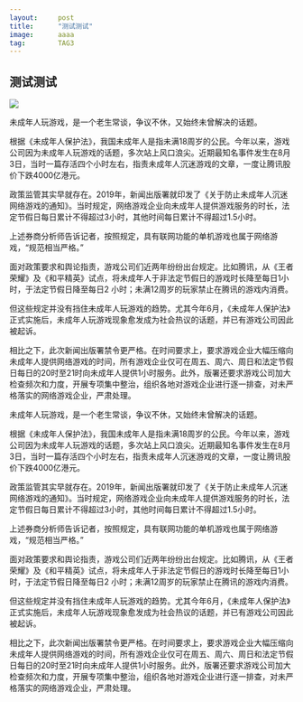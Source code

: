 ```yaml
---
layout:     post
title:      "测试测试"
image:      aaaa
tag:        TAG3
---
```


## 测试测试

![]({{site.url}}/{{site.post_images}}/2016-03-03-c-a.jpg)

未成年人玩游戏，是一个老生常谈，争议不休，又始终未曾解决的话题。

根据《未成年人保护法》，我国未成年人是指未满18周岁的公民。今年以来，游戏公司因为未成年人玩游戏的话题，多次站上风口浪尖。近期最知名事件发生在8月3日，当时一篇存活四个小时左右，指责未成年人沉迷游戏的文章，一度让腾讯股价下跌4000亿港元。

政策监管其实早就存在。2019年，新闻出版署就印发了《关于防止未成年人沉迷网络游戏的通知》。当时规定，网络游戏企业向未成年人提供游戏服务的时长，法定节假日每日累计不得超过3小时，其他时间每日累计不得超过1.5小时。

上述券商分析师告诉记者，按照规定，具有联网功能的单机游戏也属于网络游戏，“规范相当严格。”

面对政策要求和舆论指责，游戏公司们近两年纷纷出台规定。比如腾讯，从《王者荣耀》及《和平精英》试点，将未成年人于非法定节假日的游戏时长降至每日1小时，于法定节假日降至每日2 小时；未满12周岁的玩家禁止在腾讯的游戏内消费。

但这些规定并没有挡住未成年人玩游戏的趋势。尤其今年6月，《未成年人保护法》正式实施后，未成年人玩游戏现象愈发成为社会热议的话题，并已有游戏公司因此被起诉。

相比之下，此次新闻出版署禁令更严格。在时间要求上，要求游戏企业大幅压缩向未成年人提供网络游戏的时间，所有游戏企业仅可在周五、周六、周日和法定节假日每日的20时至21时向未成年人提供1小时服务。此外，版署还要求游戏公司加大检查频次和力度，开展专项集中整治，组织各地对游戏企业进行逐一排查，对未严格落实的网络游戏企业，严肃处理。

未成年人玩游戏，是一个老生常谈，争议不休，又始终未曾解决的话题。

根据《未成年人保护法》，我国未成年人是指未满18周岁的公民。今年以来，游戏公司因为未成年人玩游戏的话题，多次站上风口浪尖。近期最知名事件发生在8月3日，当时一篇存活四个小时左右，指责未成年人沉迷游戏的文章，一度让腾讯股价下跌4000亿港元。

政策监管其实早就存在。2019年，新闻出版署就印发了《关于防止未成年人沉迷网络游戏的通知》。当时规定，网络游戏企业向未成年人提供游戏服务的时长，法定节假日每日累计不得超过3小时，其他时间每日累计不得超过1.5小时。

上述券商分析师告诉记者，按照规定，具有联网功能的单机游戏也属于网络游戏，“规范相当严格。”

面对政策要求和舆论指责，游戏公司们近两年纷纷出台规定。比如腾讯，从《王者荣耀》及《和平精英》试点，将未成年人于非法定节假日的游戏时长降至每日1小时，于法定节假日降至每日2 小时；未满12周岁的玩家禁止在腾讯的游戏内消费。

但这些规定并没有挡住未成年人玩游戏的趋势。尤其今年6月，《未成年人保护法》正式实施后，未成年人玩游戏现象愈发成为社会热议的话题，并已有游戏公司因此被起诉。

相比之下，此次新闻出版署禁令更严格。在时间要求上，要求游戏企业大幅压缩向未成年人提供网络游戏的时间，所有游戏企业仅可在周五、周六、周日和法定节假日每日的20时至21时向未成年人提供1小时服务。此外，版署还要求游戏公司加大检查频次和力度，开展专项集中整治，组织各地对游戏企业进行逐一排查，对未严格落实的网络游戏企业，严肃处理。
